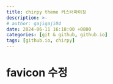 ```yaml
---
title: chirpy theme 커스터마이징
description: >-
# author: gajigaji04
date: 2024-06-11 16:18:00 +0800
categories: [git & github, github.io]
tags: [github.io, chirpy]
---
```


# favicon 수정
